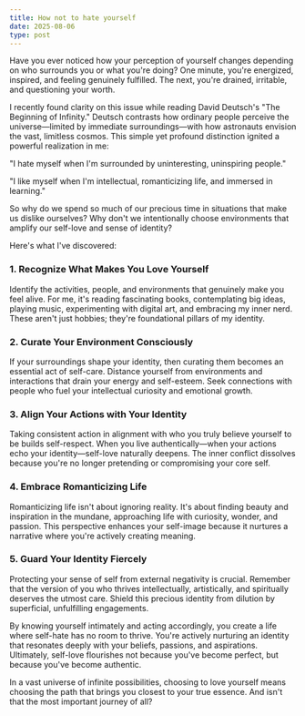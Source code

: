 ```yaml
---
title: How not to hate yourself
date: 2025-08-06
type: post
---
```


Have you ever noticed how your perception of yourself changes depending on who surrounds you or what you're doing? One minute, you're energized, inspired, and feeling genuinely fulfilled. The next, you're drained, irritable, and questioning your worth.

I recently found clarity on this issue while reading David Deutsch's "The Beginning of Infinity." Deutsch contrasts how ordinary people perceive the universe—limited by immediate surroundings—with how astronauts envision the vast, limitless cosmos. This simple yet profound distinction ignited a powerful realization in me:

"I hate myself when I'm surrounded by uninteresting, uninspiring people."

"I like myself when I'm intellectual, romanticizing life, and immersed in learning."

So why do we spend so much of our precious time in situations that make us dislike ourselves? Why don't we intentionally choose environments that amplify our self-love and sense of identity?

Here's what I've discovered:

### 1. Recognize What Makes You Love Yourself

Identify the activities, people, and environments that genuinely make you feel alive. For me, it's reading fascinating books, contemplating big ideas, playing music, experimenting with digital art, and embracing my inner nerd. These aren't just hobbies; they're foundational pillars of my identity.

### 2. Curate Your Environment Consciously

If your surroundings shape your identity, then curating them becomes an essential act of self-care. Distance yourself from environments and interactions that drain your energy and self-esteem. Seek connections with people who fuel your intellectual curiosity and emotional growth.

### 3. Align Your Actions with Your Identity

Taking consistent action in alignment with who you truly believe yourself to be builds self-respect. When you live authentically—when your actions echo your identity—self-love naturally deepens. The inner conflict dissolves because you're no longer pretending or compromising your core self.

### 4. Embrace Romanticizing Life

Romanticizing life isn't about ignoring reality. It's about finding beauty and inspiration in the mundane, approaching life with curiosity, wonder, and passion. This perspective enhances your self-image because it nurtures a narrative where you're actively creating meaning.

### 5. Guard Your Identity Fiercely

Protecting your sense of self from external negativity is crucial. Remember that the version of you who thrives intellectually, artistically, and spiritually deserves the utmost care. Shield this precious identity from dilution by superficial, unfulfilling engagements.

By knowing yourself intimately and acting accordingly, you create a life where self-hate has no room to thrive. You're actively nurturing an identity that resonates deeply with your beliefs, passions, and aspirations. Ultimately, self-love flourishes not because you've become perfect, but because you've become authentic.

In a vast universe of infinite possibilities, choosing to love yourself means choosing the path that brings you closest to your true essence. And isn't that the most important journey of all?
